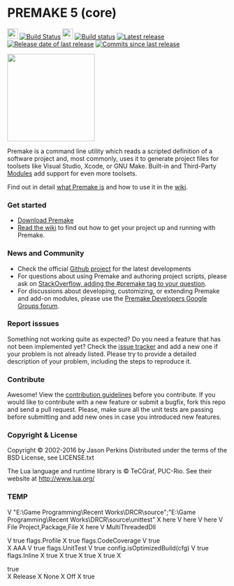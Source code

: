 # PREMAKE 5 (core)
<img src="https://github.com/premake/premake-core/wiki/linux-widget.jpeg" width="24" height="24"/> [![Build Status](https://travis-ci.org/premake/premake-core.svg?branch=master)](https://travis-ci.org/premake/premake-core)
 <img src="https://github.com/premake/premake-core/wiki/windows-widget.jpeg" width="24" height="24"/> [![Build status](https://ci.appveyor.com/api/projects/status/lc9g332y2lqvel8h?svg=true)](https://ci.appveyor.com/project/PremakeOrganization/premake-core)
 [![Latest release](https://img.shields.io/github/release/premake/premake-core/all.svg)]()
 [![Release date of last release](https://img.shields.io/github/release-date-pre/premake/premake-core.svg)]()
 [![Commits since last release](https://img.shields.io/github/commits-since/premake/premake-core/v5.0.0-alpha12.svg)]()

<img src="http://premake.github.io/premake-logo.png" width="200" height="200" />

Premake is a command line utility which reads a scripted definition of a software project and, most commonly, uses it to generate project files for toolsets like Visual Studio, Xcode, or GNU Make. Built-in and Third-Party [Modules](https://github.com/premake/premake-core/wiki/Modules) add support for even more toolsets.

Find out in detail [what Premake is](https://github.com/premake/premake-core/wiki/What-Is-Premake) and how to use it in the [wiki](https://github.com/premake/premake-core/wiki).

### Get started

* [Download Premake](http://premake.github.io/download.html)
* [Read the wiki](https://github.com/premake/premake-core/wiki) to find out how to get your project up and running with Premake.


### News and Community

* Check the official [Github project](https://github.com/premake/premake-core) for the latest developments
* For questions about using Premake and authoring project scripts, please ask on [StackOverflow, adding the #premake tag to your question](http://stackoverflow.com/questions/tagged/premake).
* For discussions about developing, customizing, or extending Premake and add-on modules, please use the [Premake Developers Google Groups forum](https://groups.google.com/forum/#!forum/premake-development).

### Report isssues

Something not working quite as expected? Do you need a feature that has not been implemented yet? Check the [issue tracker](https://github.com/premake/premake-core/issues) and add a new one if your problem is not already listed. Please try to provide a detailed description of your problem, including the steps to reproduce it.

### Contribute

Awesome! View the [contribution guidelines](https://github.com/premake/premake-core/wiki/Contribution-Guidelines) before you contribute. If you would like to contribute with a new feature or submit a bugfix, fork this repo and send a pull request. Please, make sure all the unit tests are passing before submitting and add new ones in case you introduced new features.

### Copyright & License

Copyright &copy; 2002-2016 by Jason Perkins
Distributed under the terms of the BSD License, see LICENSE.txt

The Lua language and runtime library is &copy; TeCGraf, PUC-Rio.
See their website at http://www.lua.org/

### TEMP
   V   <ImportPaths>"E:\Game Programming\Recent Works\DRCR\source\";"E:\Game Programming\Recent Works\DRCR\source\unittest\"</ImportPaths>
   X   <StringImportPaths>here</StringImportPaths>
   V   <VersionIdentifiers>here</VersionIdentifiers>
   V   <DebugIdentifiers>here</DebugIdentifiers>
   V   <CompilationModel>File</CompilationModel>                Project,Package,File
   X   <ObjectFileName>here</ObjectFileName>
   V   <CRuntimeLibrary>MultiThreadedDll</CRuntimeLibrary>

   V   <Profile>true</Profile> 			flags.Profile
   X   <ProfileGC>true</ProfileGC> 		flags.CodeCoverage
   V   <Coverage>true</Coverage> 		
   X   <MinCoverage>AAA</MinCoverage>
   V   <Unittest>true</Unittest> 		flags.UnitTest
   V   <Optimizer>true</Optimizer> 		config.isOptimizedBuild(cfg)
   V   <Inliner>true</Inliner> 			flags.Inline
   X   <StackFrame>true</StackFrame>
   X   <StackStomp>true</StackStomp>
   X   <AllInst>true</AllInst>
   X   <BetterC>true</BetterC>
   X   <Main>true</Main>
   X   <DebugCode>Release</DebugCode>
   X   <DebugInfo>None</DebugInfo>
   X   <BoundsCheck>Off</BoundsCheck>
   X   <PerformSyntaxCheckOnly>true</PerformSyntaxCheckOnly>
